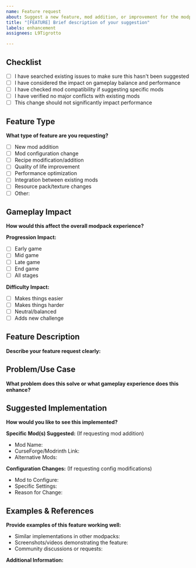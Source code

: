 ```yaml
---
name: Feature request
about: Suggest a new feature, mod addition, or improvement for the modpack
title: "[FEATURE] Brief description of your suggestion"
labels: enhancement
assignees: L9Tigrotto

---
```


## Checklist
- [ ] I have searched existing issues to make sure this hasn't been suggested
- [ ] I have considered the impact on gameplay balance and performance
- [ ] I have checked mod compatibility if suggesting specific mods
- [ ] I have verified no major conflicts with existing mods
- [ ] This change should not significantly impact performance

## Feature Type
**What type of feature are you requesting?**
- [ ] New mod addition
- [ ] Mod configuration change
- [ ] Recipe modification/addition
- [ ] Quality of life improvement
- [ ] Performance optimization
- [ ] Integration between existing mods
- [ ] Resource pack/texture changes
- [ ] Other: 

## Gameplay Impact
**How would this affect the overall modpack experience?**

**Progression Impact:**
- [ ] Early game
- [ ] Mid game  
- [ ] Late game
- [ ] End game
- [ ] All stages

**Difficulty Impact:**
- [ ] Makes things easier
- [ ] Makes things harder
- [ ] Neutral/balanced
- [ ] Adds new challenge

## Feature Description
**Describe your feature request clearly:**


## Problem/Use Case
**What problem does this solve or what gameplay experience does this enhance?**


## Suggested Implementation
**How would you like to see this implemented?**

**Specific Mod(s) Suggested:** (If requesting mod addition)
- Mod Name: 
- CurseForge/Modrinth Link: 
- Alternative Mods: 

**Configuration Changes:** (If requesting config modifications)
- Mod to Configure: 
- Specific Settings: 
- Reason for Change: 

## Examples & References
**Provide examples of this feature working well:**
- Similar implementations in other modpacks: 
- Screenshots/videos demonstrating the feature: 
- Community discussions or requests: 

**Additional Information:**
<!-- Any other relevant details, mockups, or context -->
